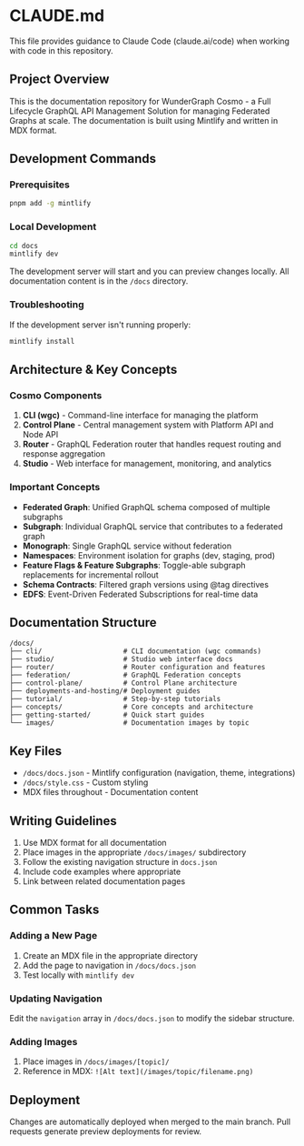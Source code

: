 # CLAUDE.md

This file provides guidance to Claude Code (claude.ai/code) when working with code in this repository.

## Project Overview

This is the documentation repository for WunderGraph Cosmo - a Full Lifecycle GraphQL API Management Solution for managing Federated Graphs at scale. The documentation is built using Mintlify and written in MDX format.

## Development Commands

### Prerequisites
```bash
pnpm add -g mintlify
```

### Local Development
```bash
cd docs
mintlify dev
```

The development server will start and you can preview changes locally. All documentation content is in the `/docs` directory.

### Troubleshooting
If the development server isn't running properly:
```bash
mintlify install
```

## Architecture & Key Concepts

### Cosmo Components
1. **CLI (wgc)** - Command-line interface for managing the platform
2. **Control Plane** - Central management system with Platform API and Node API
3. **Router** - GraphQL Federation router that handles request routing and response aggregation
4. **Studio** - Web interface for management, monitoring, and analytics

### Important Concepts
- **Federated Graph**: Unified GraphQL schema composed of multiple subgraphs
- **Subgraph**: Individual GraphQL service that contributes to a federated graph
- **Monograph**: Single GraphQL service without federation
- **Namespaces**: Environment isolation for graphs (dev, staging, prod)
- **Feature Flags & Feature Subgraphs**: Toggle-able subgraph replacements for incremental rollout
- **Schema Contracts**: Filtered graph versions using @tag directives
- **EDFS**: Event-Driven Federated Subscriptions for real-time data

## Documentation Structure

```
/docs/
├── cli/                    # CLI documentation (wgc commands)
├── studio/                 # Studio web interface docs
├── router/                 # Router configuration and features
├── federation/             # GraphQL Federation concepts
├── control-plane/          # Control Plane architecture
├── deployments-and-hosting/# Deployment guides
├── tutorial/               # Step-by-step tutorials
├── concepts/               # Core concepts and architecture
├── getting-started/        # Quick start guides
└── images/                 # Documentation images by topic
```

## Key Files

- `/docs/docs.json` - Mintlify configuration (navigation, theme, integrations)
- `/docs/style.css` - Custom styling
- MDX files throughout - Documentation content

## Writing Guidelines

1. Use MDX format for all documentation
2. Place images in the appropriate `/docs/images/` subdirectory
3. Follow the existing navigation structure in `docs.json`
4. Include code examples where appropriate
5. Link between related documentation pages

## Common Tasks

### Adding a New Page
1. Create an MDX file in the appropriate directory
2. Add the page to navigation in `/docs/docs.json`
3. Test locally with `mintlify dev`

### Updating Navigation
Edit the `navigation` array in `/docs/docs.json` to modify the sidebar structure.

### Adding Images
1. Place images in `/docs/images/[topic]/`
2. Reference in MDX: `![Alt text](/images/topic/filename.png)`

## Deployment

Changes are automatically deployed when merged to the main branch. Pull requests generate preview deployments for review.